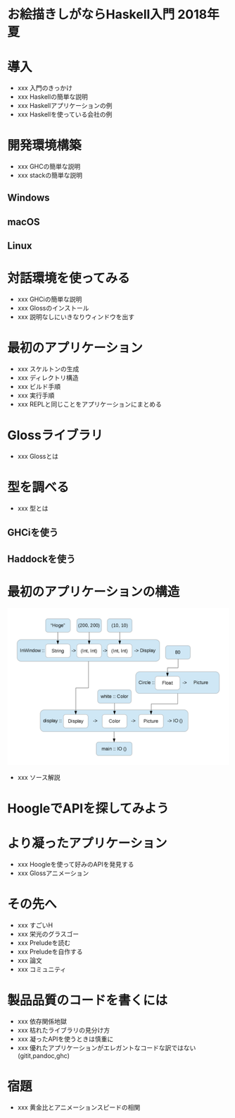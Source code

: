 # お絵描きしがならHaskell入門 2018年夏

# 導入

* xxx 入門のきっかけ
* xxx Haskellの簡単な説明
* xxx Haskellアプリケーションの例
* xxx Haskellを使っている会社の例

# 開発環境構築

* xxx GHCの簡単な説明
* xxx stackの簡単な説明

## Windows
## macOS
## Linux

# 対話環境を使ってみる

* xxx GHCiの簡単な説明
* xxx Glossのインストール
* xxx 説明なしにいきなりウィンドウを出す

# 最初のアプリケーション

* xxx スケルトンの生成
* xxx ディレクトリ構造
* xxx ビルド手順
* xxx 実行手順
* xxx REPLと同じことをアプリケーションにまとめる

# Glossライブラリ

* xxx Glossとは

# 型を調べる

* xxx 型とは

## GHCiを使う
## Haddockを使う

# 最初のアプリケーションの構造

![](draw/draw.png)

* xxx ソース解説

# HoogleでAPIを探してみよう

# より凝ったアプリケーション

* xxx Hoogleを使って好みのAPIを発見する
* xxx Glossアニメーション

# その先へ

* xxx すごいH
* xxx 栄光のグラスゴー
* xxx Preludeを読む
* xxx Preludeを自作する
* xxx 論文
* xxx コミュニティ

# 製品品質のコードを書くには

* xxx 依存関係地獄
* xxx 枯れたライブラリの見分け方
* xxx 凝ったAPIを使うときは慎重に
* xxx 優れたアプリケーションがエレガントなコードな訳ではない(gitit,pandoc,ghc)

# 宿題

* xxx 黄金比とアニメーションスピードの相関
